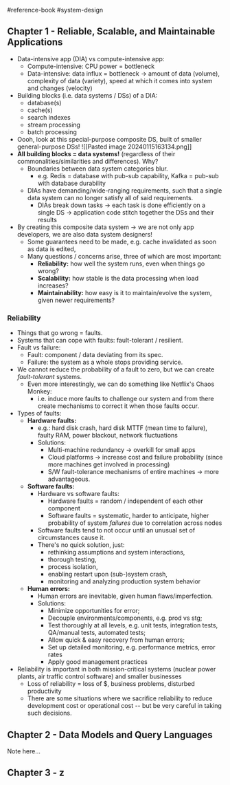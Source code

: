 #reference-book #system-design

## Chapter 1 - Reliable, Scalable, and Maintainable Applications

- Data-intensive app (DIA) vs compute-intensive app:
	- Compute-intensive: CPU power = bottleneck
	- Data-intensive: data influx = bottleneck -> amount of data (volume), complexity of data (variety), speed at which it comes into system and changes (velocity)
- Building blocks (i.e. data systems / DSs) of a DIA:
	- database(s)
	- cache(s)
	- search indexes
	- stream processing
	- batch processing
- Oooh, look at this special-purpose composite DS, built of smaller general-purpose DSs!
	![[Pasted image 20240115163134.png]]
- **All building blocks = data systems!** (regardless of their commonalities/similarities and differences). Why?
	- Boundaries between data system categories blur.
		- e.g. Redis = database with pub-sub capability, Kafka = pub-sub with database durability
	- DIAs have demanding/wide-ranging requirements, such that a single data system can no longer satisfy all of said requirements.
		- DIAs break down tasks -> each task is done efficiently on a single DS -> application code stitch together the DSs and their results
- By creating this composite data system -> we are not only app developers, we are also data system designers!
	- Some guarantees need to be made, e.g. cache invalidated as soon as data is edited, 
	- Many questions / concerns arise, three of which are most important:
		- **Reliability:** how well the system runs, even when things go wrong?
		- **Scalability:** how stable is the data processing when load increases?
		- **Maintainability:** how easy is it to maintain/evolve the system, given newer requirements?
### Reliability
- Things that go wrong = faults.
- Systems that can cope with faults: fault-tolerant / resilient.
- Fault vs failure:
	- Fault: component / data deviating from its spec.
	- Failure: the system as a whole stops providing service.
- We cannot reduce the probability of a fault to zero, but we can create *fault-tolerant* systems.
	- Even more interestingly, we can do something like Netflix's Chaos Monkey:
		- i.e. induce more faults to challenge our system and from there create mechanisms to correct it when those faults occur.
- Types of faults:
	- **Hardware faults:**
		- e.g.: hard disk crash, hard disk MTTF (mean time to failure), faulty RAM, power blackout, network fluctuations
		- Solutions:
			- Multi-machine redundancy -> overkill for small apps
			- Cloud platforms -> increase cost and failure probability (since more machines get involved in processing)
			- S/W fault-tolerance mechanisms of entire machines -> more advantageous.
	- **Software faults:**
		- Hardware vs software faults:
			- Hardware faults = random / independent of each other component
			- Software faults = systematic, harder to anticipate, higher probability of system *failures* due to correlation across nodes
		- Software faults tend to not occur until an unusual set of circumstances cause it.
		- There's no quick solution, just:
			- rethinking assumptions and system interactions,
			- thorough testing,
			- process isolation,
			- enabling restart upon (sub-)system crash,
			- monitoring and analyzing production system behavior
	- **Human errors:**
		- Human errors are inevitable, given human flaws/imperfection.
		- Solutions:
			- Minimize opportunities for error;
			- Decouple environments/components, e.g. prod vs stg;
			- Test thoroughly at all levels, e.g. unit tests, integration tests, QA/manual tests, automated tests;
			- Allow quick & easy recovery from human errors;
			- Set up detailed monitoring, e.g. performance metrics, error rates
			- Apply good management practices
- Reliability is important in both mission-critical systems (nuclear power plants, air traffic control software) and smaller businesses
	- Loss of reliability = loss of $, business problems, disturbed productivity
	- There are some situations where we sacrifice reliability to reduce development cost or operational cost -- but be very careful in taking such decisions.
## Chapter 2 - Data Models and Query Languages

Note here...

## Chapter 3 - z